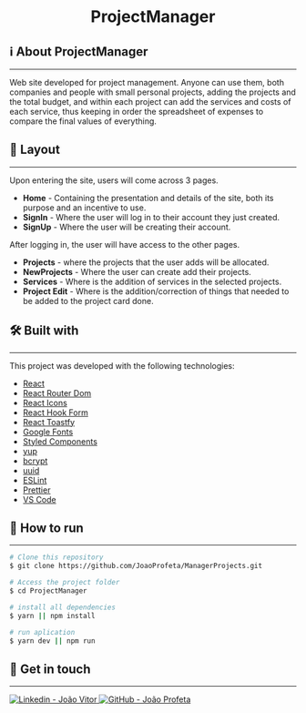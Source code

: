 <h1 align="center">ProjectManager</h1>

## ℹ About ProjectManager
<hr/>
Web site developed for project management. Anyone can use them, both companies and people with small personal projects, adding the projects and the total budget, and within each project can add the services and costs of each service, thus keeping in order the spreadsheet of expenses to compare the final values of everything.



## 🎨 Layout
<hr/>
Upon entering the site, users will come across 3 pages.
<ul>
  <li><b>Home</b> - Containing the presentation and details of the site, both its purpose and an incentive to use.</li> 
  <li><b>SignIn</b> - Where the user will log in to their account they just created.</li>
	<li><b>SignUp</b> - Where the user will be creating their account.</li>
</ul>

After logging in, the user will have access to the other pages.
<ul>	
	<li><b>Projects</b> - where the projects that the user adds will be allocated.</li>
	<li><b>NewProjects</b> - Where the user can create add their projects.</li>
	<li><b>Services</b> - Where is the addition of services in the selected projects.</li>
	<li><b>Project Edit</b> - Where is the addition/correction of things that needed to be added to the project card done.</li>
</ul>

## 🛠️ Built with
<hr/>
This project was developed with the following technologies:

-   [React](https://react.dev/)
-   [React Router Dom](https://reactrouter.com/en/main)
-   [React Icons](https://react-icons.github.io/react-icons/)
-   [React Hook Form](https://react-hook-form.com/)
-   [React Toastfy](https://fkhadra.github.io/react-toastify/introduction/)
-   [Google Fonts](https://fonts.google.com/)
-   [Styled Components](https://styled-components.com/)
-   [yup](https://www.npmjs.com/package/yup)
-   [bcrypt](https://www.npmjs.com/package/bcrypt)
-	[uuid](https://www.npmjs.com/package/uuid)
-   [ESLint](https://eslint.org/)
-   [Prettier](https://prettier.io/)
-   [VS Code](https://code.visualstudio.com/)

## 🚀 How to run
<hr/>


```bash
# Clone this repository
$ git clone https://github.com/JoaoProfeta/ManagerProjects.git

# Access the project folder
$ cd ProjectManager

# install all dependencies
$ yarn || npm install

# run aplication
$ yarn dev || npm run

```

## 📝 Get in touch
<hr/>

<a href="https://www.linkedin.com/in/jo%C3%A3o-vitor-de-jesus-profeta-195bb0239/" target="_blank" >
  <img alt="Linkedin - João Vitor" src="https://camo.githubusercontent.com/a80d00f23720d0bc9f55481cfcd77ab79e141606829cf16ec43f8cacc7741e46/68747470733a2f2f696d672e736869656c64732e696f2f62616467652f4c696e6b6564496e2d3030373742353f7374796c653d666f722d7468652d6261646765266c6f676f3d6c696e6b6564696e266c6f676f436f6c6f723d7768697465">
</a>
<a href="https://github.com/JoaoProfeta" target="_blank" >
  <img alt="GitHub - João Profeta" src="https://camo.githubusercontent.com/fbc3df79ffe1a99e482b154b29262ecbb10d6ee4ed22faa82683aa653d72c4e1/68747470733a2f2f696d672e736869656c64732e696f2f62616467652f4769744875622d3130303030303f7374796c653d666f722d7468652d6261646765266c6f676f3d676974687562266c6f676f436f6c6f723d7768697465">
</a>

